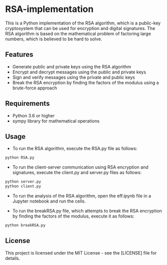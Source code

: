 # RSA-implementation

This is a Python implementation of the RSA algorithm, which is a public-key cryptosystem that can be used for encryption and digital signatures. The RSA algorithm is based on the mathematical problem of factoring large numbers, which is believed to be hard to solve.

## Features

- Generate public and private keys using the RSA algorithm
- Encrypt and decrypt messages using the public and private keys
- Sign and verify messages using the private and public keys
- Break the RSA encryption by finding the factors of the modulus using a brute-force approach

## Requirements

- Python 3.6 or higher
- sympy library for mathematical operations

## Usage

- To run the RSA algorithm, execute the RSA.py file as follows:

```bash
python RSA.py
```

- To run the client-server communication using RSA encryption and signatures, execute the client.py and server.py files as follows:

```bash
python server.py
python client.py
```

- To run the analysis of the RSA algorithm, open the eff.ipynb file in a Jupyter notebook and run the cells.

- To run the breakRSA.py file, which attempts to break the RSA encryption by finding the factors of the modulus, execute it as follows:

```bash
python breakRSA.py
```

## License

This project is licensed under the MIT License - see the [LICENSE] file for details.
